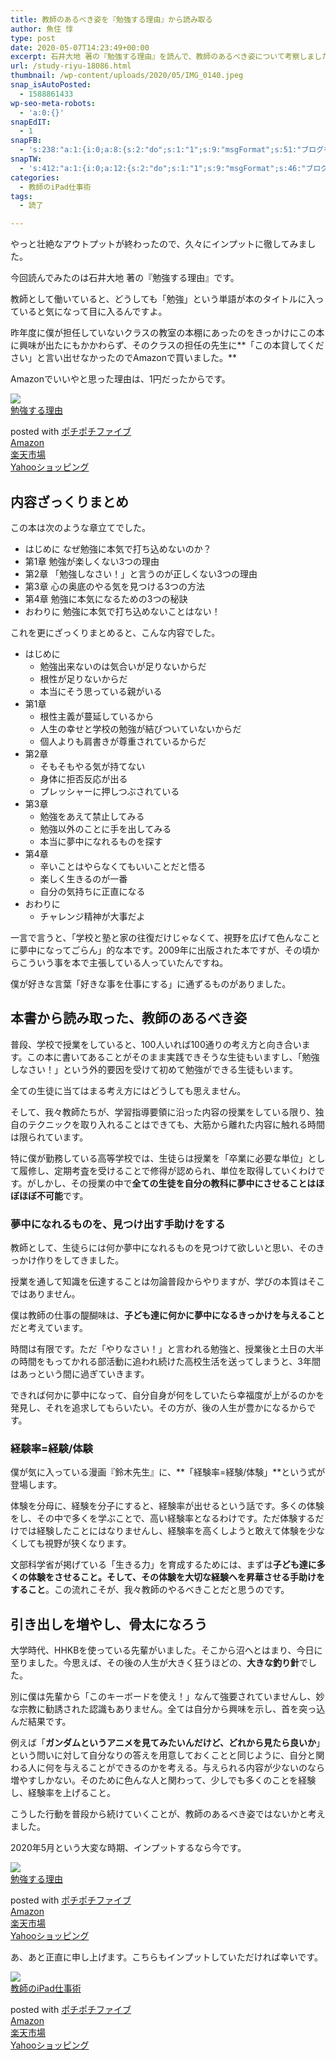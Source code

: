 ```yaml
---
title: 教師のあるべき姿を『勉強する理由』から読み取る
author: 魚住 惇
type: post
date: 2020-05-07T14:23:49+00:00
excerpt: 石井大地 著の『勉強する理由』を読んで、教師のあるべき姿について考察しました
url: /study-riyu-18086.html
thumbnail: /wp-content/uploads/2020/05/IMG_0140.jpeg
snap_isAutoPosted:
  - 1588861433
wp-seo-meta-robots:
  - 'a:0:{}'
snapEdIT:
  - 1
snapFB:
  - 's:238:"a:1:{i:0;a:8:{s:2:"do";s:1:"1";s:9:"msgFormat";s:51:"ブログを更新しました！%TITLE% %SITENAME%";s:8:"postType";s:1:"A";s:9:"isAutoImg";s:1:"A";s:8:"imgToUse";s:0:"";s:9:"isAutoURL";s:1:"A";s:8:"urlToUse";s:0:"";s:4:"doFB";i:0;}}";'
snapTW:
  - 's:412:"a:1:{i:0;a:12:{s:2:"do";s:1:"1";s:9:"msgFormat";s:46:"ブログを更新しました: %TITLE%  %URL%";s:8:"attchImg";s:1:"1";s:9:"isAutoImg";s:1:"A";s:8:"imgToUse";s:0:"";s:9:"isAutoURL";s:1:"A";s:8:"urlToUse";s:0:"";s:4:"doTW";i:0;s:8:"isPosted";s:1:"1";s:4:"pgID";s:19:"1258402690846973952";s:7:"postURL";s:56:"https://twitter.com/jun3010me/status/1258402690846973952";s:5:"pDate";s:19:"2020-05-07 14:25:56";}}";'
categories:
  - 教師のiPad仕事術
tags:
  - 読了

---
```

やっと壮絶なアウトプットが終わったので、久々にインプットに徹してみました。

今回読んでみたのは石井大地 著の『勉強する理由』です。

教師として働いていると、どうしても「勉強」という単語が本のタイトルに入っていると気になって目に入るんですよ。

昨年度に僕が担任していないクラスの教室の本棚にあったのをきっかけにこの本に興味が出たにもかかわらず、そのクラスの担任の先生に**「この本貸してください」と言い出せなかったのでAmazonで買いました。**

Amazonでいいやと思った理由は、<span class="smb-highlighter">1円だった</span>からです。

<div class="cstmreba">
  <div class="kaerebalink-box">
    <div class="kaerebalink-image">
      <a href="https://www.amazon.co.jp/dp/4887597037?tag=jun3010me-22&#038;linkCode=ogi&#038;th=1&#038;psc=1" target="_blank" rel="noopener noreferrer"><img decoding="async" src="https://m.media-amazon.com/images/I/41znd0rhfOL._SL160_.jpg" style="border: none;" /></a>
    </div>
    <div class="kaerebalink-info">
      <div class="kaerebalink-name">
        <a href="https://www.amazon.co.jp/dp/4887597037?tag=jun3010me-22&#038;linkCode=ogi&#038;th=1&#038;psc=1" target="_blank" rel="noopener noreferrer">勉強する理由</a></p>
        <div class="kaerebalink-powered-date">
          posted with <a href="http://jun3010.me/pochipochi5.php" rel="nofollow noopener noreferrer" target="_blank">ポチポチファイブ</a>
        </div>
      </div>
      <div class="kaerebalink-link1">
        <div class="shoplinkamazon">
          <a href="https://www.amazon.co.jp/gp/search?keywords=勉強する理由&#038;tag=jun3010me-22" target="_blank" rel="noopener noreferrer">Amazon</a>
        </div>
        <div class="shoplinkrakuten">
          <a href="https://hb.afl.rakuten.co.jp/hgc/10ef1d94.c90f9829.10ef1d95.53606a39/?pc=https%3A%2F%2Fsearch.rakuten.co.jp%2Fsearch%2Fmall%2F勉強する理由%2F-%2Ff.1-p.1-s.1-sf.0-st.A-v.2%3Fx%3D0%26scid%3Daf_ich_link_urltxt%26m%3Dhttp%3A%2F%2Fm.rakuten.co.jp%2F" target="_blank" rel="noopener noreferrer">楽天市場</a>
        </div>
        <div class="shoplinkyahoo">
          <a href="https://ck.jp.ap.valuecommerce.com/servlet/referral?sid=3040825&pid=884909937&vc_url=http%3A%2F%2Fsearch.shopping.yahoo.co.jp%2Fsearch%3Fp%3D勉強する理由 "vcptn=kaereba" target="_blank" >Yahooショッピング<img decoding="async" loading="lazy" src="//ad.jp.ap.valuecommerce.com/servlet/gifbanner?sid=3040825&#038;pid=884909937" height="1" width="1" border="0" /></a>
        </div>
      </div>
    </div>
    <div class="booklink-footer">
    </div>
  </div>
</div>

## 内容ざっくりまとめ

この本は次のような章立てでした。

  * はじめに なぜ勉強に本気で打ち込めないのか？
  * 第1章 勉強が楽しくない3つの理由
  * 第2章 「勉強しなさい！」と言うのが正しくない3つの理由
  * 第3章 心の奥底のやる気を見つける3つの方法
  * 第4章 勉強に本気になるための3つの秘訣
  * おわりに 勉強に本気で打ち込めないことはない！  
    

これを更にざっくりまとめると、こんな内容でした。

  * はじめに
      * 勉強出来ないのは気合いが足りないからだ
      * 根性が足りないからだ
      * 本当にそう思っている親がいる
  * 第1章
      * 根性主義が蔓延しているから
      * 人生の幸せと学校の勉強が結びついていないからだ
      * 個人よりも肩書きが尊重されているからだ
  * 第2章
      * そもそもやる気が持てない
      * 身体に拒否反応が出る
      * プレッシャーに押しつぶされている
  * 第3章
      * 勉強をあえて禁止してみる
      * 勉強以外のことに手を出してみる
      * 本当に夢中になれるものを探す
  * 第4章
      * 辛いことはやらなくてもいいことだと悟る
      * 楽しく生きるのが一番
      * 自分の気持ちに正直になる
  * おわりに
      * チャレンジ精神が大事だよ  
        

一言で言うと、<span class="smb-highlighter">「学校と塾と家の往復だけじゃなくて、視野を広げて色んなことに夢中になってごらん」的な本</span>です。2009年に出版された本ですが、その頃からこういう事を本で主張している人っていたんですね。

僕が好きな言葉「好きな事を仕事にする」に通ずるものがありました。

## 本書から読み取った、教師のあるべき姿

普段、学校で授業をしていると、100人いれば100通りの考え方と向き合います。この本に書いてあることがそのまま実践できそうな生徒もいますし、「勉強しなさい！」という外的要因を受けて初めて勉強ができる生徒もいます。

全ての生徒に当てはまる考え方にはどうしても思えません。

そして、我々教師たちが、学習指導要領に沿った内容の授業をしている限り、独自のテクニックを取り入れることはできても、大筋から離れた内容に触れる時間は限られています。

特に僕が勤務している高等学校では、生徒らは授業を「卒業に必要な単位」として履修し、定期考査を受けることで修得が認められ、単位を取得していくわけです。がしかし、その授業の中で**全ての生徒を自分の教科に夢中にさせることはほぼほぼ不可能**です。

### 夢中になれるものを、見つけ出す手助けをする

教師として、生徒らには何か夢中になれるものを見つけて欲しいと思い、そのきっかけ作りをしてきました。

授業を通して知識を伝達することは勿論普段からやりますが、学びの本質はそこではありません。

僕は教師の仕事の醍醐味は、**子ども達に何かに夢中になるきっかけを与えること**だと考えています。

時間は有限です。ただ「やりなさい！」と言われる勉強と、授業後と土日の大半の時間をもってかれる部活動に追われ続けた高校生活を送ってしまうと、3年間はあっという間に過ぎていきます。

できれば何かに夢中になって、自分自身が何をしていたら幸福度が上がるのかを発見し、それを追求してもらいたい。その方が、後の人生が豊かになるからです。

### 経験率=経験/体験

僕が気に入っている漫画『鈴木先生』に、**「経験率=経験/体験」**という式が登場します。

体験を分母に、経験を分子にすると、経験率が出せるという話です。多くの体験をし、その中で多くを学ぶことで、高い経験率となるわけです。ただ<span class="smb-highlighter">体験するだけでは経験したことにはなりません</span>し、経験率を高くしようと<span class="smb-highlighter">敢えて体験を少なくしても視野が狭くなります</span>。

文部科学省が掲げている「生きる力」を育成するためには、まずは**子ども達に多くの体験をさせること。そして、その体験を大切な経験へを昇華させる手助けをすること**。この流れこそが、我々教師のやるべきことだと思うのです。

## 引き出しを増やし、骨太になろう

大学時代、HHKBを使っている先輩がいました。そこから沼へとはまり、今日に至りました。今思えば、その後の人生が大きく狂うほどの、**大きな釣り針**でした。

別に僕は先輩から「このキーボードを使え！」なんて強要されていませんし、妙な宗教に勧誘された認識もありません。全ては自分から興味を示し、首を突っ込んだ結果です。

例えば「**ガンダムというアニメを見てみたいんだけど、どれから見たら良いか**」という問いに対して自分なりの答えを用意しておくことと同じように、自分と関わる人に何を与えることができるのかを考える。与えられる内容が少ないのなら増やすしかない。そのために色んな人と関わって、少しでも多くのことを経験し、経験率を上げること。

こうした行動を普段から続けていくことが、教師のあるべき姿ではないかと考えました。

2020年5月という大変な時期、インプットするなら今です。

<div class="cstmreba">
  <div class="kaerebalink-box">
    <div class="kaerebalink-image">
      <a href="https://www.amazon.co.jp/dp/4887597037?tag=jun3010me-22&#038;linkCode=ogi&#038;th=1&#038;psc=1" target="_blank" rel="noopener noreferrer"><img decoding="async" src="https://m.media-amazon.com/images/I/41znd0rhfOL._SL160_.jpg" style="border: none;" /></a>
    </div>
    <div class="kaerebalink-info">
      <div class="kaerebalink-name">
        <a href="https://www.amazon.co.jp/dp/4887597037?tag=jun3010me-22&#038;linkCode=ogi&#038;th=1&#038;psc=1" target="_blank" rel="noopener noreferrer">勉強する理由</a></p>
        <div class="kaerebalink-powered-date">
          posted with <a href="http://jun3010.me/pochipochi5.php" rel="nofollow noopener noreferrer" target="_blank">ポチポチファイブ</a>
        </div>
      </div>
      <div class="kaerebalink-link1">
        <div class="shoplinkamazon">
          <a href="https://www.amazon.co.jp/gp/search?keywords=勉強する理由&#038;tag=jun3010me-22" target="_blank" rel="noopener noreferrer">Amazon</a>
        </div>
        <div class="shoplinkrakuten">
          <a href="https://hb.afl.rakuten.co.jp/hgc/10ef1d94.c90f9829.10ef1d95.53606a39/?pc=https%3A%2F%2Fsearch.rakuten.co.jp%2Fsearch%2Fmall%2F勉強する理由%2F-%2Ff.1-p.1-s.1-sf.0-st.A-v.2%3Fx%3D0%26scid%3Daf_ich_link_urltxt%26m%3Dhttp%3A%2F%2Fm.rakuten.co.jp%2F" target="_blank" rel="noopener noreferrer">楽天市場</a>
        </div>
        <div class="shoplinkyahoo">
          <a href="https://ck.jp.ap.valuecommerce.com/servlet/referral?sid=3040825&pid=884909937&vc_url=http%3A%2F%2Fsearch.shopping.yahoo.co.jp%2Fsearch%3Fp%3D勉強する理由 "vcptn=kaereba" target="_blank" >Yahooショッピング<img decoding="async" loading="lazy" src="//ad.jp.ap.valuecommerce.com/servlet/gifbanner?sid=3040825&#038;pid=884909937" height="1" width="1" border="0" /></a>
        </div>
      </div>
    </div>
    <div class="booklink-footer">
    </div>
  </div>
</div>

あ、あと正直に申し上げます。こちらもインプットしていただければ幸いです。

<div class="cstmreba">
  <div class="kaerebalink-box">
    <div class="kaerebalink-image">
      <a href="https://www.amazon.co.jp/dp/4761926066?tag=jun3010me-22&linkCode=ogi&th=1&psc=1" target="_blank" rel="noopener noreferrer"><img decoding="async" src="https://m.media-amazon.com/images/I/51BFiH7LrqL._SL160_.jpg" style="border: none;" /></a>
    </div>
    <div class="kaerebalink-info">
      <div class="kaerebalink-name">
        <a href="https://www.amazon.co.jp/dp/4761926066?tag=jun3010me-22&linkCode=ogi&th=1&psc=1" target="_blank" rel="noopener noreferrer">教師のiPad仕事術</a>
        <p>
        </p>
        <div class="kaerebalink-powered-date">
          posted with <a href="http://jun3010.me/pochipochi5.php" rel="nofollow noopener noreferrer" target="_blank">ポチポチファイブ</a>
        </div>
      </div>
      <div class="kaerebalink-link1">
        <div class="shoplinkamazon">
          <a href="https://www.amazon.co.jp/gp/search?keywords=教師のiPad仕事術&tag=jun3010me-22" target="_blank" rel="noopener noreferrer">Amazon</a>
        </div>
        <div class="shoplinkrakuten">
          <a href="https://hb.afl.rakuten.co.jp/ichiba/14eb4bc8.e2198bf2.14eb4bc9.b5a2d643/?pc=https%3A%2F%2Fitem.rakuten.co.jp%2Fbook%2F16313984%2F&link_type=hybrid_url&ut=eyJwYWdlIjoiaXRlbSIsInR5cGUiOiJoeWJyaWRfdXJsIiwic2l6ZSI6IjI0MHgyNDAiLCJuYW0iOjEsIm5hbXAiOiJyaWdodCIsImNvbSI6MSwiY29tcCI6ImRvd24iLCJwcmljZSI6MSwiYm9yIjoxLCJjb2wiOjEsImJidG4iOjEsInByb2QiOjB9" target="_blank" rel="noopener noreferrer">楽天市場</a>
        </div>
        <div class="shoplinkyahoo">
          <a href="https://ck.jp.ap.valuecommerce.com/servlet/referral?sid=3040825&pid=884909937&vc_url=http%3A%2F%2Fsearch.shopping.yahoo.co.jp%2Fsearch%3Fp%3D教師のiPad仕事術" vcptn="kaereba&quot;" target="_blank" rel="noopener noreferrer">Yahooショッピング<img decoding="async" loading="lazy" src="//ad.jp.ap.valuecommerce.com/servlet/gifbanner?sid=3040825&pid=884909937" width="1" height="1" border="0" /></a>
        </div>
      </div>
    </div>
    <div class="booklink-footer">
    </div>
  </div>
</div>